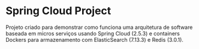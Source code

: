 # Spring Cloud Project

Projeto criado para demonstrar como funciona uma arquitetura de software baseada em micros serviços usando Spring Cloud (2.5.3) e containers Dockers para armazenamento com ElasticSearch (7.13.3) e Redis (3.0.1).